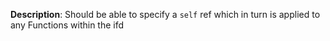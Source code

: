 __Description__: Should be able to specify a `self` ref which in turn is applied to any Functions within the ifd
